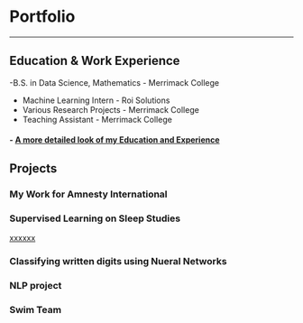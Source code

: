 # Portfolio
---

## Education & Work Experience
-B.S. in Data Science, Mathematics -  Merrimack College

- Machine Learning Intern - Roi Solutions
- Various Research Projects - Merrimack College
- Teaching Assistant - Merrimack College

#### - [A more detailed look of my Education and Experience](https://resume.com)

## Projects
### My Work for Amnesty International
 
### Supervised Learning on Sleep Studies

[xxxxxx](https://www.google.com "yyyyy")

### Classifying written digits using Nueral Networks


### NLP project

### Swim Team

